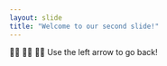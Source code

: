 ```yaml
---
layout: slide
title: "Welcome to our second slide!"
---
```

:frowning_woman: :sassy_woman: :woman_shrugging: 
Use the left arrow to go back!
